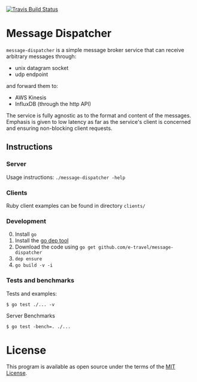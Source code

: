 [![Travis Build Status](https://travis-ci.org/e-travel/message-dispatcher.svg?branch=master)](https://travis-ci.org/e-travel/message-dispatcher)

# Message Dispatcher

`message-dispatcher` is a simple message broker service that can
receive arbitrary messages through:

* unix datagram socket
* udp endpoint

and forward them to:

* AWS Kinesis
* InfluxDB (through the http API)

The service is fully agnostic as to the format and content of the
messages. Emphasis is given to low latency as far as the service's
client is concerned and ensuring non-blocking client requests.

## Instructions

### Server

Usage instructions: `./message-dispatcher -help`

### Clients

Ruby client examples can be found in directory `clients/`

### Development

0. Install `go`
1. Install the [go dep tool](https://github.com/golang/dep)
2. Download the code using `go get github.com/e-travel/message-dispatcher`
3. `dep ensure`
4. `go build -v -i`

### Tests and benchmarks

Tests and examples:

    $ go test ./... -v

Server Benchmarks

    $ go test -bench=. ./...

# License

This program is available as open source under the terms of the [MIT
License](http://opensource.org/licenses/MIT).
